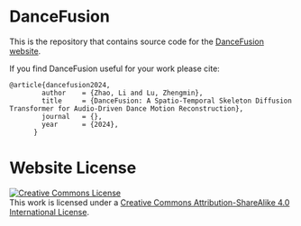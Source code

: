 # DanceFusion

This is the repository that contains source code for the [DanceFusion website](https://th-mlab.github.io/DanceFusion/).

If you find DanceFusion useful for your work please cite:
```
@article{dancefusion2024,
        author    = {Zhao, Li and Lu, Zhengmin},
        title     = {DanceFusion: A Spatio-Temporal Skeleton Diffusion Transformer for Audio-Driven Dance Motion Reconstruction},
        journal   = {},
        year      = {2024},
      }
```

# Website License
<a rel="license" href="http://creativecommons.org/licenses/by-sa/4.0/"><img alt="Creative Commons License" style="border-width:0" src="https://i.creativecommons.org/l/by-sa/4.0/88x31.png" /></a><br />This work is licensed under a <a rel="license" href="http://creativecommons.org/licenses/by-sa/4.0/">Creative Commons Attribution-ShareAlike 4.0 International License</a>.
